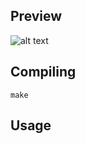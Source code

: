 ## Preview
![alt text](https://github.com/CppEnjoyer69/EasyShapeDetection/blob/main/gitpic.png?raw=true)


## Compiling
```
make
```
## Usage
